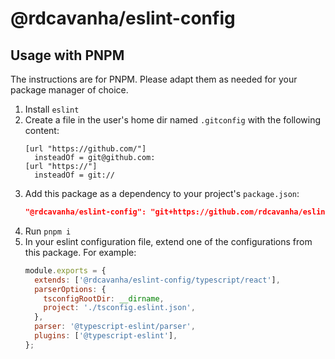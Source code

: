 # @rdcavanha/eslint-config
## Usage with PNPM
The instructions are for PNPM. Please adapt them as needed for your package manager of choice.
1. Install `eslint`
2. Create a file in the user's home dir named `.gitconfig` with the following content:
    ```
    [url "https://github.com/"]
      insteadOf = git@github.com:
    [url "https://"]
      insteadOf = git://
    ```
3. Add this package as a dependency to your project's `package.json`:
    ```json
    "@rdcavanha/eslint-config": "git+https://github.com/rdcavanha/eslint-config.git"
    ```
4. Run `pnpm i`
5. In your eslint configuration file, extend one of the configurations from this package. For example:
    ```js
    module.exports = {
      extends: ['@rdcavanha/eslint-config/typescript/react'],
      parserOptions: {
        tsconfigRootDir: __dirname,
        project: './tsconfig.eslint.json',
      },
      parser: '@typescript-eslint/parser',
      plugins: ['@typescript-eslint'],
    };
    ```